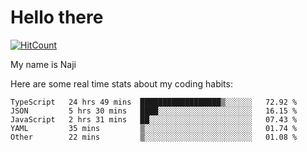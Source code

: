 # Hello there

[![HitCount](http://hits.dwyl.com/na-ji/na-ji.svg)](https://youtu.be/dQw4w9WgXcQ)

My name is Naji

Here are some real time stats about my coding habits:

<!--START_SECTION:waka-->
```text
TypeScript   24 hrs 49 mins  ██████████████████▒░░░░░░   72.92 % 
JSON         5 hrs 30 mins   ████░░░░░░░░░░░░░░░░░░░░░   16.15 % 
JavaScript   2 hrs 31 mins   ██░░░░░░░░░░░░░░░░░░░░░░░   07.43 % 
YAML         35 mins         ▒░░░░░░░░░░░░░░░░░░░░░░░░   01.74 % 
Other        22 mins         ▒░░░░░░░░░░░░░░░░░░░░░░░░   01.08 % 
```
<!--END_SECTION:waka-->
